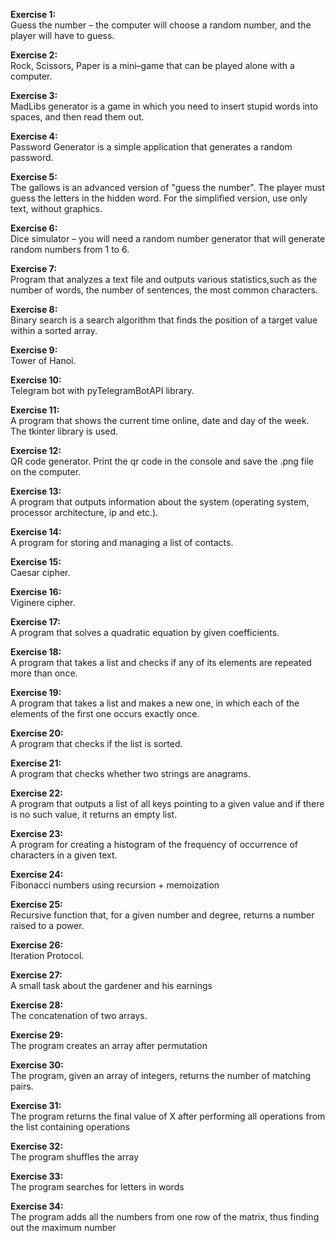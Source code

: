 <b>Exercise 1:</b>
<br>Guess the number – the computer will choose a random number, and the player will have to guess.

<b>Exercise 2:</b>
<br>Rock, Scissors, Paper is a mini–game that can be played alone with a computer.

<b>Exercise 3:</b>
<br>MadLibs generator is a game in which you need to insert stupid words into spaces, and then read them out.

<b>Exercise 4:</b>
<br>Password Generator is a simple application that generates a random password.

<b>Exercise 5:</b>
<br>The gallows is an advanced version of "guess the number". The player must guess the letters in the hidden word. For the simplified version, use only text, without graphics.

<b>Exercise 6:</b>
<br>Dice simulator – you will need a random number generator that will generate random numbers from 1 to 6.

<b>Exercise 7: </b>
<br>Program that analyzes a text file and outputs various statistics,such as the number of words, the number of sentences, the most common characters.

<b>Exercise 8: </b>
<br>Binary search is a search algorithm that finds the position of a target value within a sorted array.

<b>Exercise 9: </b>
<br>Tower of Hanoi.

<b>Exercise 10: </b>
<br>Telegram bot with pyTelegramBotAPI library.

<b>Exercise 11: </b>
<br>A program that shows the current time online, date and day of the week. The tkinter library is used.

<b>Exercise 12: </b>
<br>QR code generator. Print the qr code in the console and save the .png file on the computer.

<b>Exercise 13: </b>
<br>A program that outputs information about the system (operating system, processor architecture, ip and etc.).

<b>Exercise 14: </b>
<br>A program for storing and managing a list of contacts.

<b>Exercise 15: </b>
<br>Caesar cipher.

<b>Exercise 16: </b>
<br>Viginere cipher.

<b>Exercise 17: </b>
<br>A program that solves a quadratic equation by given coefficients.

<b>Exercise 18: </b>
<br>A program that takes a list and checks if any of its elements are repeated more than once.

<b>Exercise 19: </b>
<br>A program that takes a list and makes a new one, in which each of the elements of the first one occurs exactly once.

<b>Exercise 20: </b>
<br>A program that checks if the list is sorted.

<b>Exercise 21: </b>
<br>A program that checks whether two strings are anagrams.

<b>Exercise 22: </b>
<br>A program that outputs a list of all keys pointing to a given value and if there is no such value, it returns an empty list.

<b>Exercise 23: </b>
<br>A program for creating a histogram of the frequency of occurrence of characters in a given text.

<b>Exercise 24: </b>
<br>Fibonacci numbers using recursion + memoization

<b>Exercise 25: </b>
<br>Recursive function that, for a given number and degree, returns a number raised to a power.

<b>Exercise 26: </b>
<br>Iteration Protocol.

<b>Exercise 27: </b>
<br>A small task about the gardener and his earnings

<b>Exercise 28: </b>
<br>The concatenation of two arrays.

<b>Exercise 29: </b>
<br>The program creates an array after permutation

<b>Exercise 30: </b>
<br>The program, given an array of integers, returns the number of matching pairs.

<b>Exercise 31: </b>
<br>The program returns the final value of X after performing all operations from the list containing operations

<b>Exercise 32: </b>
<br>The program shuffles the array

<b>Exercise 33: </b>
<br>The program searches for letters in words

<b>Exercise 34: </b>
<br>The program adds all the numbers from one row of the matrix, thus finding out the maximum number
